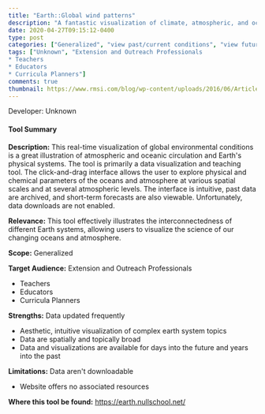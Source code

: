 ```yaml
---
title: "Earth::Global wind patterns"
description: "A fantastic visualization of climate, atmospheric, and oceanic data for educational purposes."
date: 2020-04-27T09:15:12-0400
type: post
categories: ["Generalized", "view past/current conditions", "view future projections", "engagement", "near future"]
tags: ["Unknown", "Extension and Outreach Professionals
* Teachers
* Educators
* Curricula Planners"]
comments: true
thumbnail: https://www.rmsi.com/blog/wp-content/uploads/2016/06/Article-04.jpg
---
```

Developer: Unknown

#### Tool Summary
**Description:** This real-time visualization of global environmental conditions is a great illustration of atmospheric and oceanic circulation and Earth's physical systems. The tool is primarily a data visualization and teaching tool. The click-and-drag interface allows the user to explore physical and chemical parameters of the oceans and atmosphere at various spatial scales and at several atmospheric levels. The interface is intuitive, past data are archived, and short-term forecasts are also viewable. Unfortunately, data downloads are not enabled.



**Relevance:** This tool effectively illustrates the interconnectedness of different Earth systems, allowing users to visualize the science of our changing oceans and atmosphere.

**Scope:** Generalized

**Target Audience:** Extension and Outreach Professionals
* Teachers
* Educators
* Curricula Planners

**Strengths:** Data updated frequently
* Aesthetic, intuitive visualization of complex earth system topics
* Data are spatially and topically broad
* Data and visualizations are available for days into the future and years into the past

**Limitations:** Data aren't downloadable
* Website offers no associated resources

**Where this tool be found:** https://earth.nullschool.net/

